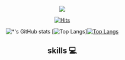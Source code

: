 <p align="center"><img src="https://i.giphy.com/RThN0hOS2GO4M.gif" /></p>

<div align=center>
  
[![Hits](https://hits.seeyoufarm.com/api/count/incr/badge.svg?url=https%3A%2F%2Fgithub.com%2Fzmdlw%2Fhit-counter&count_bg=%2379C83D&title_bg=%23555555&icon=&icon_color=%23E7E7E7&title=hits&edge_flat=false)](https://hits.seeyoufarm.com)

<p align="center"><![zmdlw's GitHub stats](https://github-readme-stats.vercel.app/api?username=zmdlw&show_icons=true)/></p>
  
![*'s GitHub stats](https://github-readme-stats.vercel.app/api?username=zmdlw) [![Top Langs](https://github-readme-stats.vercel.app/api/top-langs/?username=zmdlw)][![Top Langs](https://github-readme-stats.vercel.app/api/top-langs/?username=zmdlw&layout=compact)](https://github.com/zmdlw/github-readme-stats)
  ## skills 💻
